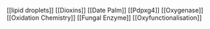 [[lipid droplets]]
[[Dioxins]]
[[Date Palm]]
[[Pdpxg4]]
[[Oxygenase]]
[[Oxidation Chemistry]]
[[Fungal Enzyme]]
[[Oxyfunctionalisation]]

